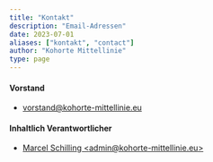 ```yaml
---
title: "Kontakt"
description: "Email-Adressen"
date: 2023-07-01
aliases: ["kontakt", "contact"]
author: "Kohorte Mittellinie"
type: page
---
```



#### Vorstand

* [vorstand@kohorte-mittellinie.eu](mailto:vorstand@kohorte-mittellinie.eu)


#### Inhaltlich Verantwortlicher

* [Marcel Schilling \<admin@kohorte-mittellinie.eu\>](mailto:admin@kohorte-mittellinie.eu)
